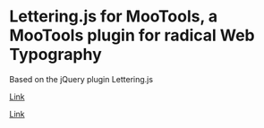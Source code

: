 # Lettering.js for MooTools, a MooTools plugin for radical Web Typography

Based on the jQuery plugin Lettering.js

[Link](https://github.com/davatron5000/Lettering.js "https://github.com/davatron5000/Lettering.js")

[Link](http://lettering.js "http://lettering.js")